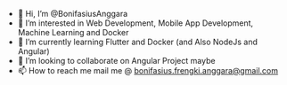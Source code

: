 - 👋 Hi, I’m @BonifasiusAnggara
- 👀 I’m interested in Web Development, Mobile App Development, Machine Learning and Docker
- 🌱 I’m currently learning Flutter and Docker (and Also NodeJs and Angular)
- 💞️ I’m looking to collaborate on Angular Project maybe
- 📫 How to reach me mail me @ bonifasius.frengki.anggara@gmail.com

<!---
BonifasiusAnggara/BonifasiusAnggara is a ✨ special ✨ repository because its `README.md` (this file) appears on your GitHub profile.
You can click the Preview link to take a look at your changes.
--->
